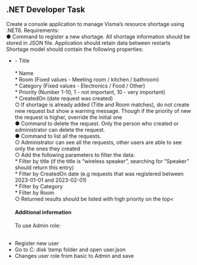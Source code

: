 <h2>.NET Developer Task</h2>
<p>Create a console application to manage Visma’s resource shortage using .NET6. Requirements: </br>
● Command to register a new shortage. All shortage information should be stored in JSON file. Application should retain data between restarts </br>
Shortage model should contain the following properties:</br>
<ul>
    <li>- Title</li></br>
    * Name</br>
    * Room (Fixed values - Meeting room / kitchen / bathroom)</br>
    * Category (Fixed values - Electronics / Food / Other)</br>
    * Priority (Number 1-10, 1 - not important, 10 - very important)</br>   
    * CreatedOn (date request was created)</br>
○ If shortage is already added (Title and Room matches), do not  create new request but show a warning message. Though if the priority of new the request is higher, override the initial one</br>
● Command to delete the request. Only the person who created or administrator can delete the request.</br>
● Command to list all the requests. </br>
○ Administrator can see all the requests, other users are able to see only the ones they created</br>
○ Add the following parameters to filter the data:</br>
* Filter by title (if the title is “wireless speaker”, searching  for “Speaker” should return this entry)</br>
* Filter by CreatedOn date (e.g requests that was  registered between 2023-01-01 and 2023-02-01)</br>
* Filter by Category</br>
* Filter by Room</br>
○ Returned results should be listed with high priority on the top<</br></p>
<h4>Additional information</h4>
<p>To use Admin role:</p><br>
<li>Register new user</li>
<li>Go to C: disk \temp folder and open user.json </li>
<li>Changes user role from basic to Admin and save</li>

